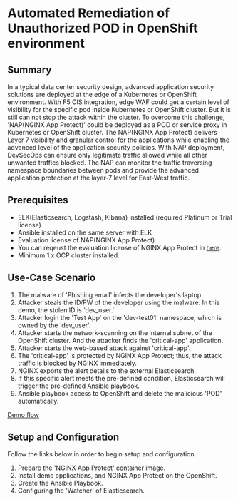 # Automated Remediation of Unauthorized POD in OpenShift environment

## Summary
In a typical data center security design, advanced application security solutions are deployed at the edge of a Kubernetes or OpenShift environment. 
With F5 CIS integration, edge WAF could get a certain level of visibility for the specific pod inside Kubernetes or OpenShift cluster. 
But it is still can not stop the attack within the cluster.  To overcome this challenge, 'NAP(NGINX App Protect)' could be deployed as a POD or service proxy in Kubernetes or OpenShift cluster. 
The NAP(NGINX App Protect) delivers Layer 7 visibility and granular control for the applications while enabling the advanced level of the application security policies. 
With NAP deployment, DevSecOps can ensure only legitimate traffic allowed while all other unwanted traffics blocked. 
The NAP can monitor the traffic traversing namespace boundaries between pods and provide the advanced application protection at the layer-7 level for East-West traffic. 

## Prerequisites
- ELK(Elasticsearch, Logstash, Kibana) installed (required Platinum or Trial license)
- Ansible installed on the same server with ELK
- Evaluation license of NAP(NGINX App Protect)
- You can reqeust the evaluation license of NGINX App Protect in [here](https://www.nginx.com/free-trial-request/).
- Minimum 1 x OCP cluster installed.

## Use-Case Scenario
1. The malware of 'Phishing email' infects the developer's laptop. 
2. Attacker steals the ID/PW of the developer using the malware. In this demo, the stolen ID is 'dev_user.' 
3. Attacker login the 'Test App' on the 'dev-test01' namespace, which is owned by the 'dev_user'. 
4. Attacker starts the network-scanning on the internal subnet of the OpenShift cluster. And the attacker finds the 'critical-app' application.
5. Attacker starts the web-based attack against 'critical-app'. 
6. The 'critical-app' is protected by NGINX App Protect; thus, the attack traffic is blocked by NGINX immediately. 
7. NGINX exports the alert details to the external Elasticsearch.
8. If this specific alert meets the pre-defined condition, Elasticsearch will trigger the pre-defined Ansible playbook. 
9. Ansible playbook access to OpenShift and delete the malicious 'POD" automatically. 

[Demo flow](images/diagram.png)

## Setup and Configuration
Follow the links below in order to begin setup and configuration.

1. Prepare the 'NGINX App Protect' container image.
2. Install demo applications, and NGINX App Protect on the OpenShift.
3. Create the Ansible Playbook.
4. Configuring the 'Watcher' of Elasticsearch.
